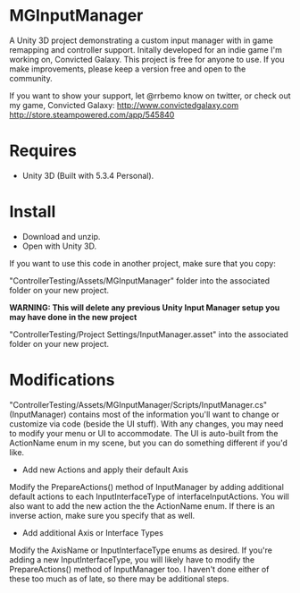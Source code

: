# MGInputManager
A Unity 3D project demonstrating a custom input manager with in game remapping and controller support. Initally developed for an indie game I'm working on, Convicted Galaxy. This project is free for anyone to use. If you make improvements, please keep a version free and open to the community.

If you want to show your support, let @rrbemo know on twitter, or check out my game, Convicted Galaxy: 
http://www.convictedgalaxy.com
http://store.steampowered.com/app/545840

# Requires
- Unity 3D (Built with 5.3.4 Personal).

# Install
- Download and unzip.
- Open with Unity 3D.

If you want to use this code in another project, make sure that you copy:

"ControllerTesting/Assets/MGInputManager" folder into the associated folder on your new project.

**WARNING: This will delete any previous Unity Input Manager setup you may have done in the new project**

"ControllerTesting/Project Settings/InputManager.asset" into the associated folder on your new project.

# Modifications

"ControllerTesting/Assets/MGInputManager/Scripts/InputManager.cs" (InputManager) contains most of the information you'll want to change or customize via code (beside the UI stuff). With any changes, you may need to modify your menu or UI to accommodate. The UI is auto-built from the ActionName enum in my scene, but you can do something different if you'd like.

- Add new Actions and apply their default Axis

Modify the PrepareActions() method of InputManager by adding additional default actions to each InputInterfaceType of interfaceInputActions. You will also want to add the new action the the ActionName enum. If there is an inverse action, make sure you specify that as well.

- Add additional Axis or Interface Types

Modify the AxisName or InputInterfaceType enums as desired. If you're adding a new InputInterfaceType, you will likely have to modify the PrepareActions() method of InputManager too. I haven't done either of these too much as of late, so there may be additional steps.
